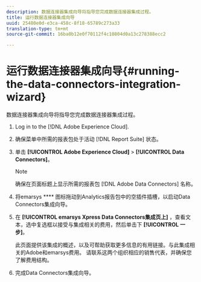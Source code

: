 ```yaml
---
description: 数据连接器集成向导将指导您完成数据连接器集成过程。
title: 运行数据连接器集成向导
uuid: 25480e0d-e3ca-458c-8f18-65789c273a33
translation-type: tm+mt
source-git-commit: 16ba0b12e0f70112f4c10804d0a13c278388ecc2

---
```



# 运行数据连接器集成向导{#running-the-data-connectors-integration-wizard}

数据连接器集成向导将指导您完成数据连接器集成过程。

1. Log in to the [!DNL Adobe Experience Cloud].
1. 确保菜单中所需的报表包处于活动 [!DNL Report Suite] 状态。
1. 单击 **[!UICONTROL Adobe Experience Cloud]** &gt; **[!UICONTROL Data Connectors]**。

   >[!NOTE]
   >
   >确保在页面标题上显示所需的报表包 [!DNL Adobe Data Connectors] 名称。

1. 将emarsys **** 图标拖动到Analytics报告包中的空插件插槽，以启动Data Connectors集成向导。
1. 在 **[!UICONTROL emarsys Xpress Data Connectors集成页上]** ，查看文本，选中复选框以接受与集成相关的费用，然后单击下 **[!UICONTROL 一步]**。

   此页面提供该集成的概述，以及可帮助获取更多信息的有用链接。与此集成相关的Adobe和emarsys费用。 请联系这两个组织相应的销售代表，并确保您了解费用结构。
1. 完成Data Connectors集成向导。
